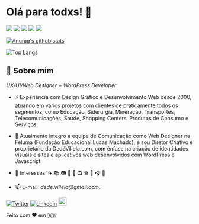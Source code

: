<!--
**dedevillela/dedevillela** is a ✨ _special_ ✨ repository because its `README.md` (this file) appears on your GitHub profile.

Here are some ideas to get you started:

- 🔭 I’m currently working on ...
- 🌱 I’m currently learning ...
- 👯 I’m looking to collaborate on ...
- 🤔 I’m looking for help with ...
- 💬 Ask me about ...
- 📫 How to reach me: ...
- 😄 Pronouns: ...
- ⚡ Fun fact: ...
-->

#  Olá para todxs!  👋
 
  [<img src="https://img.shields.io/badge/Back End-WordPress-20759b"/>](https://github.com/dedevillela/) 
  [<img src="https://img.shields.io/badge/Front end-Javascript-f7df1f"/>](https://github.com/dedevillela/) 
  [<img src="https://img.shields.io/github/followers/dedevillela?color=%234CC61E&label=GitHub%20Followers%20%3A"/>](https://github.com/dedevillela/) 
  [<img src="http://views.whatilearened.today/views/github/dedevillela/views.svg"/>](https://github.com/dedevillela/) 
  [<img src="https://badges.frapsoft.com/os/v2/open-source.svg?v=103"/>](https://github.com/dedevillela?tab=repositories)
  
  [![Anurag's github stats](https://github-readme-stats.vercel.app/api?username=dedevillela)](https://github.com/anuraghazra/github-readme-stats) 
  
  [![Top Langs](https://github-readme-stats.vercel.app/api/top-langs/?username=dedevillela)](https://github.com/anuraghazra/github-readme-stats)

##  🚀 Sobre mim 

*UX/UI/Web Designer + WordPress Developer* 

- ⚡ Experiência com Design Gráfico e Desenvolvimento Web desde 2000, atuando em vários projetos com clientes de praticamente todos os segmentos, como Educação, Siderurgia, Mineração, Transportes, Telecomunicações, Saúde, Shopping Centers, Produtos de Consumo e Serviços.

- 🔭 Atualmente integro a equipe de Comunicação como Web Designer na Feluma (Fundação Educacional Lucas Machado), e sou Diretor Criativo e proprietário da DedéVillela.com, com ênfase na criação de identidades visuais e sites e aplicativos web desenvolvidos com WordPress e Javascript.

- 💬 Interesses: ✈️ 📚 📷 🎱 🏃 📺 ⚽ 🐓 🎧 🍕

- 📫 E-mail: _dede.villela@gmail.com_.

[![Twitter](https://img.shields.io/twitter/follow/dedevillela?color=twitter&label=%40dedevillela&logo=twitter&logoColor=white&style=flat)](https://twitter.com/dedevillela)
[![Linkedin](https://img.shields.io/badge/-LinkedIn-blue?style=flat&logo=Linkedin&logoColor=white)](https://www.linkedin.com/in/dedevillela/)
[<img src="https://img.shields.io/github/followers/dedevillela?label=follow&style=social" height="22" title="Follow me" />](https://github.com/dedevillela) 

Feito com ❤️ em 🇧🇷
